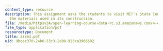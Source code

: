 ```yaml
---
content_type: resource
description: This assignment asks the students to visit MIT's Stata Center and analyze
  the materials used in its construction.
file: /media/https%3A/open-learning-course-data-rc.s3.amazonaws.com/4-461-building-technology-i-materials-and-construction-fall-2004/9bcac37024b053c32a00923ca3966682_assn3.pdf
file_type: application/pdf
resourcetype: Document
title: assn3.pdf
uid: 9bcac370-24b0-53c3-2a00-923ca3966682
---
```

